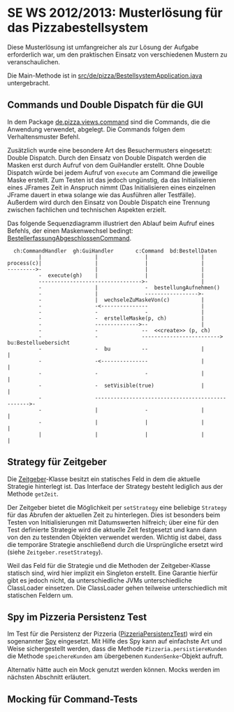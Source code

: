 SE WS 2012/2013: Musterlösung für das Pizzabestellsystem
========================================================

Diese Musterlösung ist umfangreicher als zur Lösung der Aufgabe erforderlich war, um den praktischen Einsatz von verschiedenen Mustern zu veranschaulichen.

Die Main-Methode ist in <a href="pizzabestellsystem/blob/master/src/de/pizza/BestellsystemApplication.java">src/de/pizza/BestellsystemApplication.java</a> untergebracht.

Commands und Double Dispatch für die GUI
----------------------------------------
In dem Package <a href="pizzabestellsystem/tree/master/src/de/pizza/views/command">de.pizza.views.command</a> sind die Commands, die die Anwendung verwendet, abgelegt. Die Commands folgen dem Verhaltensmuster Befehl.

Zusätzlich wurde eine besondere Art des Besuchermusters eingesetzt: Double Dispatch. Durch den Einsatz von Double Dispatch werden die Masken erst durch Aufruf von dem GuiHandler erstellt. Ohne Double Dispatch würde bei jedem Aufruf von `execute` am Command die jeweilige Maske erstellt. Zum Testen ist das jedoch ungünstig, da das Initialisieren eines JFrames Zeit in Anspruch nimmt (Das Initialisieren eines einzelnen JFrame dauert in etwa solange wie das Ausführen aller Testfälle). Außerdem wird durch den Einsatz von Double Dispatch eine Trennung zwischen fachlichen und technischen Aspekten erzielt. 

Das folgende Sequenzdiagramm illustriert den Ablauf beim Aufruf eines Befehls, der einen Maskenwechsel bedingt: <a href="pizzabestellsystem/blob/master/src/de/pizza/views/command/BestellerfassungAbgeschlossenCommand.java">BestellerfassungAbgeschlossenCommand</a>.

```
  ch:CommandHandler  gh:GuiHandler       c:Command  bd:BestellDaten
          |                 |               |                 |
process(c)|                 |               |                 |
--------->-                 |               |                 |
          -  execute(gh)    |               |                 |
          --------------------------------->-                 |
          -                 |               -  bestellungAufnehmen()
          -                 |               ----------------->-
          -                 |  wechseleZuMaskeVon(c)          |
          -                 -<---------------                 |
          -                 -               -                 |
          -                 -  erstelleMaske(p, ch)           |
          -                 -------------->--                 |
          -                 -              --  <<create>> (p, ch)
          -                 -              -------------------------> bu:Bestelluebersicht
          -                 -  bu          --                 |               |
          -                 -<---------------                 |               |
          -                 -               -                 |               |
          -                 -  setVisible(true)               |               |
          -                 ------------------------------------------------->-
          -                 |               -                 |               |
          -                 |               |                 |               |
          |                 |               |                 |               |
```

Strategy für Zeitgeber
----------------------
Die <a href="pizzabestellsystem/blob/master/src/de/pizza/domain/Zeitgeber.java">Zeitgeber</a>-Klasse besitzt ein statisches Feld in dem die aktuelle Strategie hinterlegt ist. Das Interface der Strategy besteht lediglich aus der Methode `getZeit`.

Der Zeitgeber bietet die Möglichkeit per `setStrategy` eine beliebige `Strategy` für das Abrufen der aktuellen Zeit zu hinterlegen. Dies ist besonders beim Testen von Initialisierungen mit Datumswerten hilfreich; über eine für den Test definierte Strategie wird die aktuelle Zeit festgesetzt und kann dann von den zu testenden Objekten verwendet werden. Wichtig ist dabei, dass die temporäre Strategie anschließend durch die Ursprüngliche ersetzt wird (siehe `Zeitgeber.resetStrategy`).

Weil das Feld für die Strategie und die Methoden der Zeitgeber-Klasse statisch sind, wird hier implizit ein Singleton erstellt. Eine Garantie hierfür gibt es jedoch nicht, da unterschiedliche JVMs unterschiedliche ClassLoader einsetzen. Die ClassLoader gehen teilweise unterschiedlich mit statischen Feldern um.

Spy im Pizzeria Persistenz Test
-------------------------------
Im Test für die Persistenz der Pizzeria (<a href="pizzabestellsystem/blob/master/src/de/pizza/controller/PizzeriaPersistenzTest.java">PizzeriaPersistenzTest</a>) wird ein sogenannter <a href="http://xunitpatterns.com/Test%20Spy.html">Spy</a> eingesetzt. Mit Hilfe des Spy kann auf einfachste Art und Weise sichergestellt werden, dass die Methode `Pizzeria.persistiereKunden` die Methode `speichereKunden` am übergebenen `KundenSenke`-Objekt aufruft.

Alternativ hätte auch ein Mock genutzt werden können. Mocks werden im nächsten Abschnitt erläutert.

Mocking für Command-Tests
-------------------------
